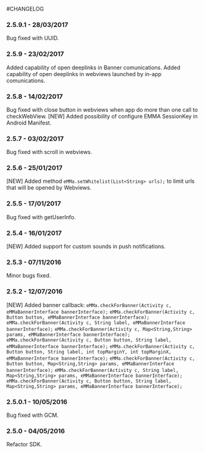 #CHANGELOG

### 2.5.9.1 - 28/03/2017

Bug fixed with UUID.

### 2.5.9 - 23/02/2017
Added capability of open deeplinks in Banner comunications.
Added capability of open deeplinks in webviews launched by in-app comunications.

### 2.5.8 - 14/02/2017

Bug fixed with close button in webviews when app do more than one call to checkWebView.
[NEW] Added possibility of configure EMMA SessionKey in Android Manifest.

### 2.5.7 - 03/02/2017

Bug fixed with scroll in webviews.


### 2.5.6 - 25/01/2017

[NEW] Added method `eMMa.setWhitelist(List<String> urls);` to limit urls that will be opened by Webviews.


### 2.5.5 - 17/01/2017

Bug fixed with getUserInfo.


### 2.5.4 - 16/01/2017

[NEW] Added support for custom sounds in push notifications.


### 2.5.3 - 07/11/2016

Minor bugs fixed.


### 2.5.2 - 12/07/2016

[NEW] Added banner callback:
  `eMMa.checkForBanner(Activity c, eMMaBannerInterface bannerInterface);`
  `eMMa.checkForBanner(Activity c, Button button, eMMaBannerInterface bannerInterface);`
  `eMMa.checkForBanner(Activity c, String label, eMMaBannerInterface bannerInterface);`
  `eMMa.checkForBanner(Activity c, Map<String,String> params, eMMaBannerInterface bannerInterface);`
  `eMMa.checkForBanner(Activity c, Button button, String label, eMMaBannerInterface bannerInterface);`
  `eMMa.checkForBanner(Activity c, Button button, String label, int topMarginY, int topMarginX, eMMaBannerInterface bannerInterface);`
  `eMMa.checkForBanner(Activity c, Button button, Map<String,String> params, eMMaBannerInterface bannerInterface);`
  `eMMa.checkForBanner(Activity c, String label, Map<String,String> params, eMMaBannerInterface bannerInterface);`
  `eMMa.checkForBanner(Activity c, Button button, String label, Map<String,String> params, eMMaBannerInterface bannerInterface);`


### 2.5.0.1 - 10/05/2016

Bug fixed with GCM.


### 2.5.0 - 04/05/2016

Refactor SDK.
